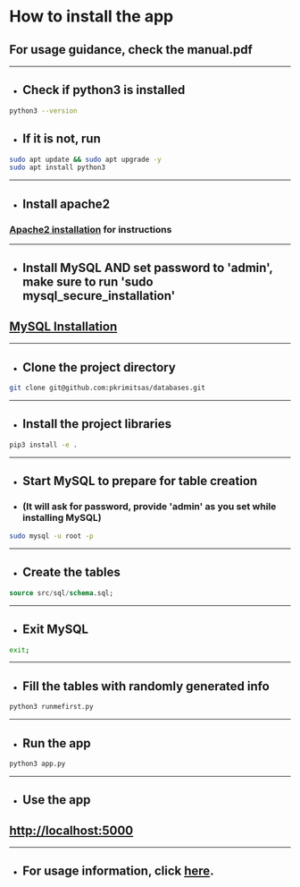# **How to install the app**
## **For usage guidance, check the manual.pdf**

___
- ## Check if python3 is installed

```bash
python3 --version
```

- ## If it is not, run 

```bash
sudo apt update && sudo apt upgrade -y
sudo apt install python3
```
___
- ## Install apache2

 ###  [Apache2 installation](https://www.digitalocean.com/community/tutorials/how-to-install-the-apache-web-server-on-ubuntu-18-04) for instructions

___

- ## Install MySQL AND set password to 'admin', make sure to run 'sudo mysql_secure_installation'

## [MySQL Installation](https://learnubuntu.com/install-mysql/)
___

- ## Clone the project directory

```bash
git clone git@github.com:pkrimitsas/databases.git
```

___

- ## Install the project libraries

```bash
pip3 install -e .
```

___

- ## Start MySQL to prepare for table creation
- ### (It will ask for password, provide 'admin' as you set while installing MySQL)

```bash
sudo mysql -u root -p
```

___

- ## Create the tables

```sql
source src/sql/schema.sql;
```

___

- ## Exit MySQL

```bash
exit;
```

___

- ## Fill the tables with randomly generated info

```bash
python3 runmefirst.py
```

___

- ## Run the app
```bash
python3 app.py
```

___

- ## Use the app

## [http://localhost:5000](http://localhost:5000/)

___

- ## For usage information, click [here](https://github.com/pkrimitsas/databases/blob/master/manual/manual.pdf).